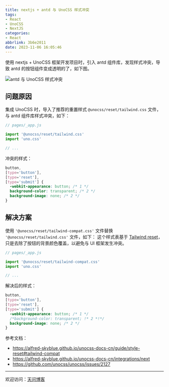 ```yaml
---
title: nextjs + antd 与 UnoCSS 样式冲突
tags:
- React
- UnoCSS
- NextJS
categories:
- React
abbrlink: 3b6e2011
date: 2023-11-06 16:05:46
---
```


使用 nextjs + UnoCSS 框架开发项目时，引入 antd 组件库，发现样式冲突，导致 antd 的按钮组件变成透明的了，如下图。

![antd 与 UnoCSS 样式冲突](https://tiven.cn/static/img/unocss-01-qUMPFlsn.jpg)

<!-- more -->

## 问题原因

集成 UnoCSS 时，导入了推荐的重置样式 `@unocss/reset/tailwind.css` 文件，与 antd 组件库样式冲突，如下：

```jsx
// pages/_app.js

import '@unocss/reset/tailwind.css'
import 'uno.css'

// ...
```

冲突的样式：

```css
button,
[type='button'],
[type='reset'],
[type='submit'] {
  -webkit-appearance: button; /* 1 */
  background-color: transparent; /* 2 */
  background-image: none; /* 2 */
}
```

## 解决方案

使用 `'@unocss/reset/tailwind-compat.css'` 文件替换 `'@unocss/reset/tailwind.css'` 文件，如下：
这个样式表基于 [Tailwind reset](https://alfred-skyblue.github.io/unocss-docs-cn/guide/style-reset#tailwind "Tailwind reset")，只是去除了按钮的背景颜色覆盖，以避免与 UI 框架发生冲突。

```jsx
// pages/_app.js

import '@unocss/reset/tailwind-compat.css'
import 'uno.css'

// ...
```

解决后的样式：

```css
button,
[type='button'],
[type='reset'],
[type='submit'] {
  -webkit-appearance: button; /* 1 */
  /*background-color: transparent; !* 2 *!*/
  background-image: none; /* 2 */
}
```

参考文档：

- https://alfred-skyblue.github.io/unocss-docs-cn/guide/style-reset#tailwind-compat
- https://alfred-skyblue.github.io/unocss-docs-cn/integrations/next
- https://github.com/unocss/unocss/issues/2127

---

欢迎访问：[天问博客](https://tiven.cn/p/3b6e2011/ "天问博客-专注于大前端技术")

